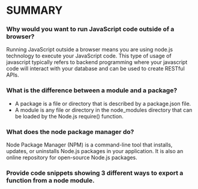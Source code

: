 # SUMMARY #
### Why would you want to run JavaScript code outside of a browser? ###
Running JavaScript outside a browser means you are using node.js technology to execute your JavaScript code. This type of usage of javascript typically refers to backend programming where your javascript code will interact with your database and can be used to create RESTful APIs.

### What is the difference between a module and a package? ###
- A package is a file or directory that is described by a package.json file.
- A module is any file or directory in the node_modules directory that can be loaded by the Node.js require() function.

### What does the node package manager do? ###
Node Package Manager (NPM) is a command-line tool that installs, updates, or uninstalls Node.js packages in your application. It is also an online repository for open-source Node.js packages. 

### Provide code snippets showing 3 different ways to export a function from a node module. ###
